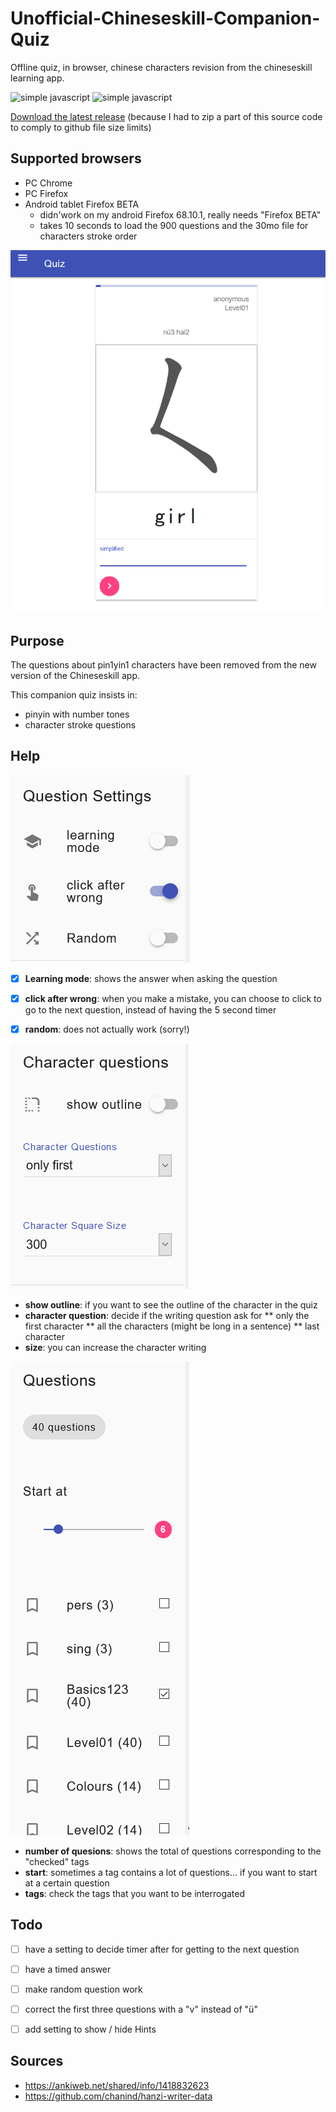 # Unofficial-Chineseskill-Companion-Quiz
Offline quiz, in browser, chinese characters revision from the chineseskill learning app.

![simple javascript](https://img.shields.io/badge/javascript-simple-blue) ![simple javascript](https://img.shields.io/badge/material%20design-lite-ff69b4)

[Download the latest release](https://github.com/fxpar/Unofficial-Chineseskill-Companion-Quiz/releases)
(because I had to zip a part of this source code to comply to github file size limits)

## Supported browsers
* PC Chrome
* PC Firefox
* Android tablet Firefox BETA 
  * didn'work on my android Firefox 68.10.1, really needs "Firefox BETA"
  * takes 10 seconds to load the 900 questions and the 30mo file for characters stroke order

![Image of Yaktocat](https://github.com/fxpar/Unofficial-Chineseskill-Companion-Quiz/blob/master/screenshots/screen_20200726_134536.png)


## Purpose
The questions about pin1yin1 characters have been removed from the new version of the Chineseskill app. 

This companion quiz insists in:
* pinyin with number tones
* character stroke questions

## Help

![Question Settings](/screenshots/questionSettings.png)

* [x] **Learning mode**: shows the answer when asking the question
* [x] **click after wrong**: when you make a mistake, you can choose to click to go to the next question, instead of having the 5 second timer
* [x] **random**: does not actually work (sorry!)


![Hanzi Character Settings](/screenshots/hanziCharacterSettings.png)

* **show outline**: if you want to see the outline of the character in the quiz
* **character question**: decide if the writing question ask for
** only the first character
** all the characters (might be long in a sentence)
** last character
* **size**: you can increase the character writing

![Question list](/screenshots/questions.png)

* **number of quesions**: shows the total of questions corresponding to the "checked" tags
* **start**: sometimes a tag contains a lot of questions... if you want to start at a certain question
* **tags**: check the tags that you want to be interrogated

## Todo
* [ ] have a setting to decide timer after for getting to the next question
* [ ] have a timed answer
* [ ] make random question work
* [ ] correct the first three questions with a "v" instead of "ü"
* [ ] add setting to show / hide Hints


## Sources
* https://ankiweb.net/shared/info/1418832623
* https://github.com/chanind/hanzi-writer-data


